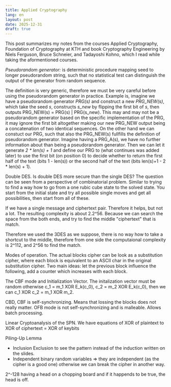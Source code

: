 ```yaml
---
title: Applied Cryptography
lang: en
layout: post
date: 2025-12-31
draft: true
---
```


This post summarizes my notes from the courses Applied Cryptography, Foundation of Cryptography at KTH and book Cryptography Engineering by Niels Ferguson, Bruce Schneier, and Tadayoshi Kohno, which I read while taking the aformentioned courses.

*Pseudorandom generator:* is deterministic procedure mapping seed to longer pseudorandom string, such that no statistical test can distinguish the output of the generator from random sequence.

The definition is very generic, therefore we must be very careful before using the pseudorandom generator in practice. Example is, imagine we have a pseudorandom generator *PRG(s)* and construct a new *PRG_NEW(s)*, which take the seed *s*, constructs *s_new* by flipping the first bit of *s*, then outputs PRG_NEW(s) = PRG(s) | PRG(s_new). This may and may not be a pseudorandom generator based on the specific implementation of the PRG, it may ignore the first bit altogether making our new PRG_NEW output being a concatenation of two identical sequences. 
On the other hand we can constuct our PRG, such that also the PRG_NEW(s) fullfills the definition of pseudorandom generator. Imagine having a PRG_A(s), we have no further information about than being a pseudorandom generator. Then we can let it generate *2 * len(s) + 1* and define our PRG to (what continues was added later) to use the first bit (on position 0) to decide whether to return the first half of the text (bits 1 - len(s)) or the second half of the text (bits len(s)+1 - 2 * len(s) + 1).


Double DES. Is double DES more secure than the single DES? The question can be seen from a perspective of combinatorial problem. Similar to trying to find a way how to go from a one rubic cube state to the solved state. You start from the initial state and try all possible single moves and get all possibilities, then start from all of these.

If we have a single message and ciphertext pair. Therefore it helps, but not a lot. The resulting complexity is about 2.2^56. Because we can search the space from the both ends, and try to find the middle "ciphertext" that is match.

Therefore we used the 3DES as we suppose, there is no way how to take a shortcut to the middle, therefore from one side the computaional complexity is 2^112, and 2^56 to find the match.

Modes of operation. The actual blocks cipher can be look as a substitution cipher, where each block is equivalent to an ASCII char in the original substitution cipher. Two main ideas: let the previous block influence the following, add a counter which increases with each block.

The CBF mode and Initialization Vector. The initalization vector must be random otherwise c_1 = m_1 XOR E_k(c_0), c_2 = m_2 XOR E_k(c_0), then we can c_1 XOR c_2 = m_1 XOR m_2. 

CBD, CBF is self-synchronizing. Means that lossing the blocks does not really matter.
OFB mode is not self-synchronizing and is malleable. Allows batch processing.

Linear Cryptoanalysis of the SPN. We have equations of XOR of plaintext to XOR of ciphertext = XOR of keybits

Piling-Up Lemma
- Inclusion Exclusion to see the pattern instead of the induction written on the slides.
- Independent binary random variables => they are independent (as the cipher is a good one) otherwise we can break the cipher in another way.

2^-128 having a head on a chopping board and if it happends to be true, the head is off.
